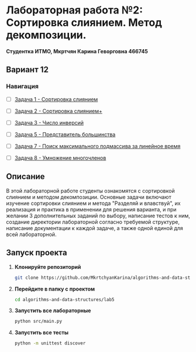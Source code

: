 # Лабораторная работа №2: Сортировка слиянием. Метод декомпозиции.

**Студентка ИТМО,  Мкртчян Карина Геворговна  466745**  
## Вариант 12
### Навигация

- [ ] [Задача 1 - Сортировка слиянием](https://github.com/MkrtchyanKarina/algorithms-and-data-structures/tree/master/lab2/task1)
- [ ] [Задача 2 - Сортировка слиянием+](https://github.com/MkrtchyanKarina/algorithms-and-data-structures/tree/master/lab2/task2)
- [ ] [Задача 3 - Число инверсий](https://github.com/MkrtchyanKarina/algorithms-and-data-structures/tree/master/lab2/task3)
- [ ] [Задача 5 - Представитель большинства](https://github.com/MkrtchyanKarina/algorithms-and-data-structures/tree/master/lab2/task5)
- [ ] [Задача 7 - Поиск максимального подмассива за линейное время](https://github.com/MkrtchyanKarina/algorithms-and-data-structures/tree/master/lab2/task7)
- [ ] [Задача 8 - Умножение многочленов](https://github.com/MkrtchyanKarina/algorithms-and-data-structures/tree/master/lab2/task8)


## Описание
В этой лабораторной работе студенты ознакомятся с сортировкой слиянием и методом декомпозиции. 
Основные задачи включают изучение сортировки слиянием и метода "Разделяй и влавствуй",
их реализация и практика в применении для решения варианта, и при желании 3 дополнительных заданий по выбору, 
написание тестов к ним, создание директории лабораторной согласно требуемой структуре, написание документации 
к каждой задаче, а также одной единой для всей лабораторной.

## Запуск проекта

1. **Клонируйте репозиторий**
   ```bash
   git clone https://github.com/MkrtchyanKarina/algorithms-and-data-structures.git
   ```
2. **Перейдите в папку с проектом**
   ```bash
   cd algorithms-and-data-structures/lab5
   ```
3. **Запустить все лабораторные**
    ```bash
   python src/main.py
   ```
4. **Запустить все тесты**
    ```bash
   python -m unittest discover
   ```